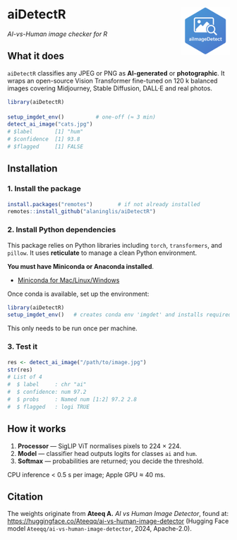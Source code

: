 # aiDetectR <img src="man/figures/logo.png" align="right" height="110"/>

*AI-vs-Human image checker for R*

## What it does

`aiDetectR` classifies any JPEG or PNG as **AI-generated** or **photographic**.
It wraps an open-source Vision Transformer fine-tuned on 120 k balanced images
covering Midjourney, Stable Diffusion, DALL·E and real photos.

```r
library(aiDetectR)

setup_imgdet_env()          # one-off (≈ 3 min)
detect_ai_image("cats.jpg")
# $label       [1] "hum"
# $confidence  [1] 93.8
# $flagged     [1] FALSE
```

## Installation

### 1. Install the package

```r
install.packages("remotes")        # if not already installed
remotes::install_github("alaninglis/aiDetectR")
```

### 2. Install Python dependencies

This package relies on Python libraries including `torch`, `transformers`,
and `pillow`. It uses **reticulate** to manage a clean Python environment.

**You must have Miniconda or Anaconda installed**.

- [Miniconda for Mac/Linux/Windows](https://docs.conda.io/en/latest/miniconda.html)

Once conda is available, set up the environment:

```r
library(aiDetectR)
setup_imgdet_env()   # creates conda env 'imgdet' and installs required packages
```

This only needs to be run once per machine.

### 3. Test it

```r
res <- detect_ai_image("/path/to/image.jpg")
str(res)
# List of 4
#  $ label     : chr "ai"
#  $ confidence: num 97.2
#  $ probs     : Named num [1:2] 97.2 2.8
#  $ flagged   : logi TRUE
```

## How it works

1. **Processor** — SigLIP ViT normalises pixels to 224 × 224.
2. **Model** — classifier head outputs logits for classes `ai` and `hum`.
3. **Softmax** — probabilities are returned; you decide the threshold.

CPU inference < 0.5 s per image; Apple GPU ≈ 40 ms.

## Citation

The weights originate from **Ateeq A.** *AI vs Human Image Detector*, found at: 
https://huggingface.co/Ateeqq/ai-vs-human-image-detector
(Hugging Face model `Ateeqq/ai-vs-human-image-detector`, 2024, Apache-2.0).


